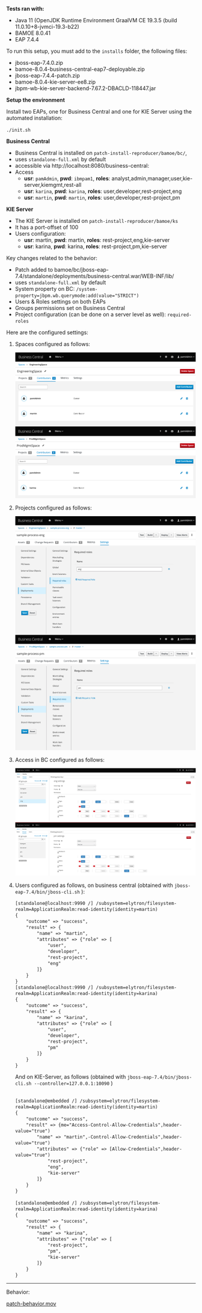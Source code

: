 **Tests ran with:**
- Java 11 (OpenJDK Runtime Environment GraalVM CE 19.3.5 (build 11.0.10+8-jvmci-19.3-b22)
- BAMOE 8.0.41
- EAP 7.4.4

To run this setup, you must add to the `installs` folder, the following files:
- jboss-eap-7.4.0.zip 
- bamoe-8.0.4-business-central-eap7-deployable.zip
- jboss-eap-7.4.4-patch.zip 
- bamoe-8.0.4-kie-server-ee8.zip
- jbpm-wb-kie-server-backend-7.67.2-DBACLD-118447.jar


**Setup the environment**

Install two EAPs, one for Business Central and one for KIE Server using the automated installation:

`./init.sh`

**Business Central**

- Business Central is installed on `patch-install-reproducer/bamoe/bc/`, 
- uses `standalone-full.xml` by default
- accessible via http://localhost:8080/business-central: 
- Access
  - **usr**: `pamAdmin`, **pwd**: `ibmpam1`, **roles**: analyst,admin,manager,user,kie-server,kiemgmt,rest-all 
  - **usr**: `karina`, **pwd**: `karina`, **roles**: user,developer,rest-project,eng 
  - **usr**: `martin`, **pwd**: `martin`, **roles**: user,developer,rest-project,pm

**KIE Server**

- The KIE Server is installed on `patch-install-reproducer/bamoe/ks` 
- It has a port-offset of 100 
- Users configuration: 
  - **usr**: martin, **pwd**: martin, **roles**: rest-project,eng,kie-server
  - **usr**: karina, **pwd**: karina, **roles**:  rest-project,pm,kie-server
  
Key changes related to the behavior:
- Patch added to bamoe/bc/jboss-eap-7.4/standalone/deployments/business-central.war/WEB-INF/lib/
- uses `standalone-full.xml` by default
- System property on BC: `/system-property=jbpm.wb.querymode:add(value="STRICT")`
- Users & Roles settings on both EAPs 
- Groups permissions set on Business Central
- Project configuration (can be done on a server level as well): `required-roles`

Here are the configured settings: 

1. Spaces configured as follows:

    ![space-eng.png](docs%2Fspace-eng.png)
    ![space-pm.png](docs%2Fspace-pm.png)

2. Projects configured as follows:

    ![project-eng-required-roles.png](docs%2Fproject-eng-required-roles.png)
    ![project-pm-required-roles.png](docs%2Fproject-pm-required-roles.png)

3. Access in BC configured as follows:

    ![group-permissions-bc-eng.png](docs%2Fgroup-permissions-bc-eng.png)
    ![group-permissions-bc-pm.png](docs%2Fgroup-permissions-bc-pm.png)

4. Users configured as follows, on business central (obtained with `jboss-eap-7.4/bin/jboss-cli.sh` ):
    
    ```
    [standalone@localhost:9990 /] /subsystem=elytron/filesystem-realm=ApplicationRealm:read-identity(identity=martin)
    {
        "outcome" => "success",
        "result" => {
            "name" => "martin",
            "attributes" => {"role" => [
                "user",
                "developer",
                "rest-project",
                "eng"
            ]}
        }
    }
    [standalone@localhost:9990 /] /subsystem=elytron/filesystem-realm=ApplicationRealm:read-identity(identity=karina)
    {
        "outcome" => "success",
        "result" => {
            "name" => "karina",
            "attributes" => {"role" => [
                "user",
                "developer",
                "rest-project",
                "pm"
            ]}
        }
    }
    ```

    And on KIE-Server, as follows (obtained with `jboss-eap-7.4/bin/jboss-cli.sh --controller=127.0.0.1:10090` )
    
    ```
   
    [standalone@embedded /] /subsystem=elytron/filesystem-realm=ApplicationRealm:read-identity(identity=martin)
    {
        "outcome" => "success",
        "result" => {me="Access-Control-Allow-Credentials",header-value="true")
            "name" => "martin",-Control-Allow-Credentials",header-value="true")
            "attributes" => {"role" => [Allow-Credentials",header-value="true")
                "rest-project",
                "eng",
                "kie-server"
            ]}
        }
    }
    
    [standalone@embedded /] /subsystem=elytron/filesystem-realm=ApplicationRealm:read-identity(identity=karina)
    {
        "outcome" => "success",
        "result" => {
            "name" => "karina",
            "attributes" => {"role" => [
                "rest-project",
                "pm",
                "kie-server"
            ]}
        }
    }
    ```
----
Behavior: 

[patch-behavior.mov](docs%2Fpatch-behavior.mov)

